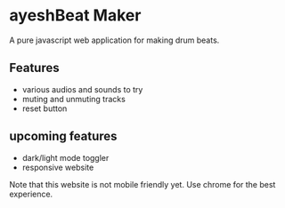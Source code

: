 # ayeshBeat Maker
A pure javascript web application for making drum beats.

## Features

- various audios and sounds to try
- muting and unmuting tracks
- reset button

## upcoming features

- dark/light mode toggler
- responsive website

Note that this website is not mobile friendly yet. Use chrome for the best experience.
